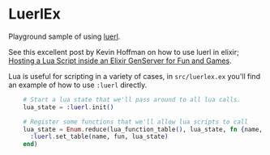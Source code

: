 # LuerlEx

Playground sample of using [luerl](https://github.com/rvirding/luerl).

See this excellent post by Kevin Hoffman on how to use luerl in elixir; [Hosting a Lua Script inside an Elixir GenServer for Fun and Games](https://kevinhoffman.medium.com/hosting-a-lua-script-inside-an-elixir-genserver-for-fun-and-games-2c0662660007).

Lua is useful for scripting in a variety of cases, in `src/luerlex.ex`
you'll find an example of how to use `:luerl` directly.

```elixir class:"lineNo"
    # Start a lua state that we'll pass around to all lua calls.
    lua_state = :luerl.init()

    # Register some functions that we'll allow lua scripts to call
    lua_state = Enum.reduce(lua_function_table(), lua_state, fn {name, fun}, lua_state ->
      :luerl.set_table(name, fun, lua_state)
    end)
```
